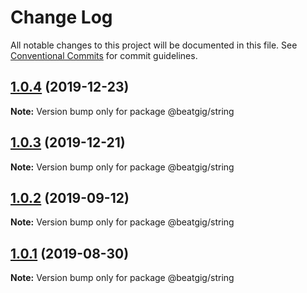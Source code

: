 # Change Log

All notable changes to this project will be documented in this file.
See [Conventional Commits](https://conventionalcommits.org) for commit guidelines.

## [1.0.4](https://github.com/beatgig/midi/compare/@beatgig/string@1.0.3...@beatgig/string@1.0.4) (2019-12-23)

**Note:** Version bump only for package @beatgig/string





## [1.0.3](https://github.com/beatgig/midi/compare/@beatgig/string@1.0.2...@beatgig/string@1.0.3) (2019-12-21)

**Note:** Version bump only for package @beatgig/string





## [1.0.2](https://github.com/beatgig/midi/compare/@beatgig/string@1.0.1...@beatgig/string@1.0.2) (2019-09-12)

**Note:** Version bump only for package @beatgig/string





## [1.0.1](https://github.com/beatgig/midi/compare/@beatgig/string@1.0.0...@beatgig/string@1.0.1) (2019-08-30)

**Note:** Version bump only for package @beatgig/string
